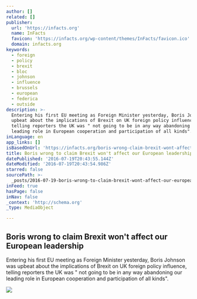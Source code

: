 ```yaml
---
author: []
related: []
publisher:
  url: 'https://infacts.org'
  name: InFacts
  favicon: 'https://infacts.org/wp-content/themes/InFacts/favicon.ico'
  domain: infacts.org
keywords:
  - foreign
  - policy
  - brexit
  - bloc
  - johnson
  - influence
  - brussels
  - european
  - federica
  - outside
description: >-
  Entering his first EU meeting as Foreign Minister yesterday, Boris Johnson was
  upbeat about the implications of Brexit on UK foreign policy influence,
  telling reporters the UK was " not going to be in any way abandoning our
  leading role in European cooperation and participation of all kinds".
inLanguage: en
app_links: []
isBasedOnUrl: 'https://infacts.org/boris-wrong-claim-brexit-wont-affect-european-leadership/'
title: Boris wrong to claim Brexit won't affect our European leadership
datePublished: '2016-07-19T20:43:55.144Z'
dateModified: '2016-07-19T20:43:54.986Z'
starred: false
sourcePath: >-
  _posts/2016-07-19-boris-wrong-to-claim-brexit-wont-affect-our-european-leader.md
inFeed: true
hasPage: false
inNav: false
_context: 'http://schema.org'
_type: MediaObject

---
```

<article style=""><h1>Boris wrong to claim Brexit won't affect our European leadership</h1><p>Entering his first EU meeting as Foreign Minister yesterday, Boris Johnson was upbeat about the implications of Brexit on UK foreign policy influence, telling reporters the UK was " not going to be in any way abandoning our leading role in European cooperation and participation of all kinds".</p><img src="https://infacts.org/wp-content/uploads/2016/07/RTSIHRF.jpg" /></article>
